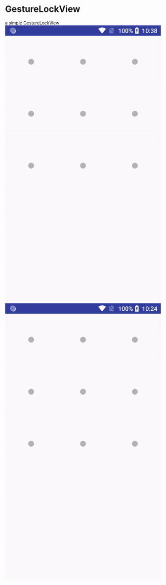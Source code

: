 # GestureLockView
a simple GestureLockView
![验证失败](https://github.com/krystenia/GestureLockView/blob/master/photo/error.gif)
![验证成功](https://github.com/krystenia/GestureLockView/blob/master/photo/test.gif)
